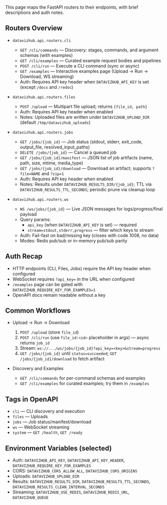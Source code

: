 This page maps the FastAPI routers to their endpoints, with brief descriptions and auth notes.

## Routers Overview

- `datavizhub.api.routers.cli`
  - `GET /cli/commands` — Discovery: stages, commands, and argument schemas (with examples)
  - `GET /cli/examples` — Curated example request bodies and pipelines
  - `POST /cli/run` — Execute a CLI command (sync or async)
  - `GET /examples` — Interactive examples page (Upload → Run → Download, WS streaming)
  - Auth: Requires API key header when `DATAVIZHUB_API_KEY` is set (except `/docs` and `/redoc`)

- `datavizhub.api.routers.files`
  - `POST /upload` — Multipart file upload; returns `{file_id, path}`
  - Auth: Requires API key header when enabled
  - Notes: Uploaded files are written under `DATAVIZHUB_UPLOAD_DIR` (default `/tmp/datavizhub_uploads`)

- `datavizhub.api.routers.jobs`
  - `GET /jobs/{job_id}` — Job status (stdout, stderr, exit_code, output_file, resolved_input_paths)
  - `DELETE /jobs/{job_id}` — Cancel a queued job
  - `GET /jobs/{job_id}/manifest` — JSON list of job artifacts (name, path, size, mtime, media_type)
  - `GET /jobs/{job_id}/download` — Download an artifact; supports `?file=NAME` and `?zip=1`
  - Auth: Requires API key header when enabled
  - Notes: Results under `DATAVIZHUB_RESULTS_DIR/{job_id}`; TTL via `DATAVIZHUB_RESULTS_TTL_SECONDS`; periodic prune via cleanup loop

- `datavizhub.api.routers.ws`
  - `WS /ws/jobs/{job_id}` — Live JSON messages for logs/progress/final payload
  - Query params:
    - `api_key` (when `DATAVIZHUB_API_KEY` is set) — required
    - `stream=stdout,stderr,progress` — filter which keys to stream
  - Auth: Fail-fast on bad/missing key (closes with code 1008, no data)
  - Modes: Redis pub/sub or in-memory pub/sub parity

## Auth Recap

- HTTP endpoints (CLI, Files, Jobs) require the API key header when configured
- WebSocket requires `?api_key=` in the URL when configured
- `/examples` page can be gated with `DATAVIZHUB_REQUIRE_KEY_FOR_EXAMPLES=1`
- OpenAPI docs remain readable without a key

## Common Workflows

- Upload → Run → Download
  1. `POST /upload` (store `file_id`)
  2. `POST /cli/run` (use `file_id:<id>` placeholder in args) — async returns `job_id`
  3. Stream: `ws://.../ws/jobs/{job_id}?api_key=<key>&stream=progress`
  4. `GET /jobs/{job_id}` until `status=succeeded`; `GET /jobs/{job_id}/download` to fetch artifact

- Discovery and Examples
  - `GET /cli/commands` for per-command schemas and examples
  - `GET /cli/examples` for curated examples; try them in `/examples`

## Tags in OpenAPI

- `cli` — CLI discovery and execution
- `files` — Uploads
- `jobs` — Job status/manifest/download
- `ws` — WebSocket streaming
- `system` — `GET /health`, `GET /ready`

## Environment Variables (selected)

- Auth: `DATAVIZHUB_API_KEY`, `DATAVIZHUB_API_KEY_HEADER`, `DATAVIZHUB_REQUIRE_KEY_FOR_EXAMPLES`
- CORS: `DATAVIZHUB_CORS_ALLOW_ALL`, `DATAVIZHUB_CORS_ORIGINS`
- Uploads: `DATAVIZHUB_UPLOAD_DIR`
- Results: `DATAVIZHUB_RESULTS_DIR`, `DATAVIZHUB_RESULTS_TTL_SECONDS`, `DATAVIZHUB_RESULTS_CLEAN_INTERVAL_SECONDS`
- Streaming: `DATAVIZHUB_USE_REDIS`, `DATAVIZHUB_REDIS_URL`, `DATAVIZHUB_QUEUE`

